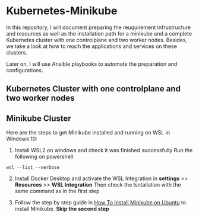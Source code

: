 # Kubernetes-Minikube
In this repository, I will document preparing the reuquirement infrustructure and resources as well as the installation path for a minikube and a complete Kubernetes cluster with one controlplane and two worker nodes. 
Besides, we take a look at how to reach the applications and services on these clusters.

Later on, I will use Ansible playbooks to automate the preparation and configurations.

## Kubernetes Cluster with one controlplane and two worker nodes

## Minikube Cluster
Here are the steps to get Minikube installed and running on WSL in Windows 10:
1. Install WSL2 on windows and check it was finished successfully
   Run the following on powershell
```
wsl --list --verbose
```

2. Install Docker Desktop and activate the WSL Integration in 
   **settings** >> **Resources** >> **WSL Integration**
Then check the Isntallation with the same command as in the first step

3. Follow the step by step guide in [How To Install Minikube on Ubuntu](https://computingforgeeks.com/how-to-install-minikube-on-ubuntu-debian-linux/) to install Minikube. **Skip the second step**


